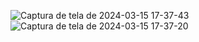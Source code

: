 ![Captura de tela de 2024-03-15 17-37-43](https://github.com/HenriqueArgolo/Music-player/assets/79125655/9510c0f7-a906-4c54-9154-b2a1dcdb9d46)
![Captura de tela de 2024-03-15 17-37-20](https://github.com/HenriqueArgolo/Music-player/assets/79125655/58244986-c21c-460f-86bf-9588b1523023)
